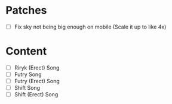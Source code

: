 # Patches
- [ ] Fix sky not being big enough on mobile (Scale it up to like 4x)

# Content
- [ ] Riryk (Erect) Song
- [ ] Futry Song
- [ ] Futry (Erect) Song
- [ ] Shift Song
- [ ] Shift (Erect) Song
